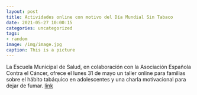 ```yaml
---
layout: post
title: Actividades online con motivo del Día Mundial Sin Tabaco
date: 2021-05-27 10:00:15
categories: uncategorized
tags:
- random
image: /img/image.jpg
caption: This is a picture
---
```

La Escuela Municipal de Salud, en colaboración con la Asociación Española Contra el Cáncer, ofrece el lunes 31 de mayo un taller online para familias sobre el hábito tabáquico en adolescentes y una charla motivacional para dejar de fumar.   [link](https://www.ayto-villacanada.es/tu-ayuntamiento/actividades-online-con-motivo-del-dia-mundial-sin-tabaco/)
